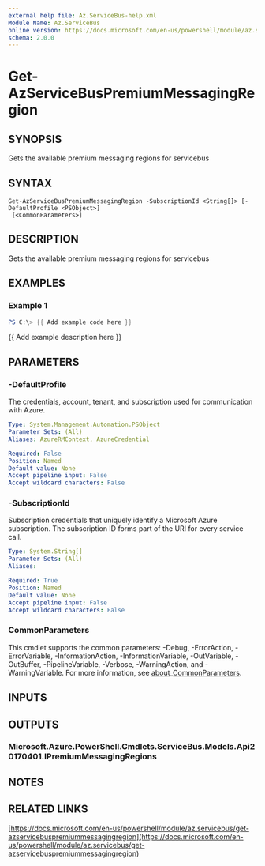 ```yaml
---
external help file: Az.ServiceBus-help.xml
Module Name: Az.ServiceBus
online version: https://docs.microsoft.com/en-us/powershell/module/az.servicebus/get-azservicebuspremiummessagingregion
schema: 2.0.0
---
```


# Get-AzServiceBusPremiumMessagingRegion

## SYNOPSIS
Gets the available premium messaging regions for servicebus

## SYNTAX

```
Get-AzServiceBusPremiumMessagingRegion -SubscriptionId <String[]> [-DefaultProfile <PSObject>]
 [<CommonParameters>]
```

## DESCRIPTION
Gets the available premium messaging regions for servicebus

## EXAMPLES

### Example 1
```powershell
PS C:\> {{ Add example code here }}
```

{{ Add example description here }}

## PARAMETERS

### -DefaultProfile
The credentials, account, tenant, and subscription used for communication with Azure.

```yaml
Type: System.Management.Automation.PSObject
Parameter Sets: (All)
Aliases: AzureRMContext, AzureCredential

Required: False
Position: Named
Default value: None
Accept pipeline input: False
Accept wildcard characters: False
```

### -SubscriptionId
Subscription credentials that uniquely identify a Microsoft Azure subscription.
The subscription ID forms part of the URI for every service call.

```yaml
Type: System.String[]
Parameter Sets: (All)
Aliases:

Required: True
Position: Named
Default value: None
Accept pipeline input: False
Accept wildcard characters: False
```

### CommonParameters
This cmdlet supports the common parameters: -Debug, -ErrorAction, -ErrorVariable, -InformationAction, -InformationVariable, -OutVariable, -OutBuffer, -PipelineVariable, -Verbose, -WarningAction, and -WarningVariable. For more information, see [about_CommonParameters](http://go.microsoft.com/fwlink/?LinkID=113216).

## INPUTS

## OUTPUTS

### Microsoft.Azure.PowerShell.Cmdlets.ServiceBus.Models.Api20170401.IPremiumMessagingRegions
## NOTES

## RELATED LINKS

[https://docs.microsoft.com/en-us/powershell/module/az.servicebus/get-azservicebuspremiummessagingregion](https://docs.microsoft.com/en-us/powershell/module/az.servicebus/get-azservicebuspremiummessagingregion)

